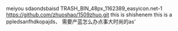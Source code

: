 meiyou sdaondsbaisd
TRASH_BIN_48px_1162389_easyicon.net-1
https://github.com/zhuoshao/1509zhuo.git
this   is shishenem 
this   is  a ppledsanfhdkopajds、
需要产蓝怎么办点事大时尚的as'
